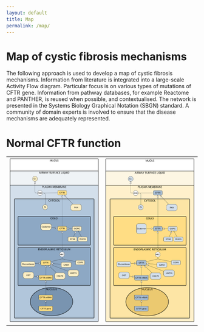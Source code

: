 ```yaml
---
layout: default
title: Map
permalink: /map/
---
```


# Map of cystic fibrosis mechanisms

The following approach is used to develop a map of cystic fibrosis mechanisms. Information from literature is integrated into a large-scale Activity Flow diagram. Particular focus is on various types of mutations of CFTR gene. Information from pathway databases, for example Reactome and PANTHER, is reused when possible, and contextualised. The network is presented in the Systems Biology Graphical Notation (SBGN) standard. A community of domain experts is involved to ensure that the disease mechanisms are adequately represented.  

# Normal CFTR function

<table>
    <tr>
      <td style="width: 320px;" align="center"><img src="/images/maps/CFTR_WT_v06_Blue.png" width="300"/></td>
      <td style="width: 320px;" align="center"><img src="/images/maps/CFTR_WT_v06_Yellow.png" width="300"/></td>
    </tr>
</table>
